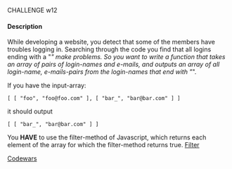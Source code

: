 CHALLENGE w12

#### Description

While developing a website, you detect that some of the members have troubles logging in. Searching through the code you find that all logins ending with a "_" make problems. So you want to write a function that takes an array of pairs of login-names and e-mails, and outputs an array of all login-name, e-mails-pairs from the login-names that end with "_".

If you have the input-array:

```
[ [ "foo", "foo@foo.com" ], [ "bar_", "bar@bar.com" ] ]
```
it should output

```
[ [ "bar_", "bar@bar.com" ] ]
```

You __HAVE__ to use the filter-method of Javascript, which returns each element of the array for which the filter-method returns true. [Filter](https://developer.mozilla.org/en-US/docs/Web/JavaScript/Reference/Global_Objects/Array/filter)

[Codewars](http://www.codewars.com/kata/525d9b1a037b7a9da7000905)
